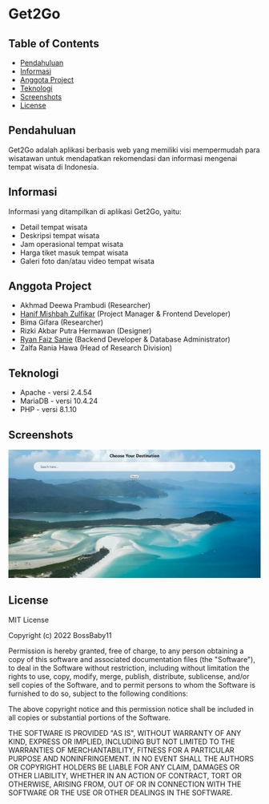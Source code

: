 # Get2Go

## Table of Contents
* [Pendahuluan](#pendahuluan)
* [Informasi](#informasi)
* [Anggota Project](#anggota-project)
* [Teknologi](#teknologi)
* [Screenshots](#screenshots)
* [License](#license)

## Pendahuluan
Get2Go adalah aplikasi berbasis web yang memiliki visi mempermudah para wisatawan untuk mendapatkan rekomendasi dan informasi mengenai tempat wisata di Indonesia.

## Informasi
Informasi yang ditampilkan di aplikasi Get2Go, yaitu:
- Detail tempat wisata
- Deskripsi tempat wisata
- Jam operasional tempat wisata
- Harga tiket masuk tempat wisata
- Galeri foto dan/atau video tempat wisata

## Anggota Project
- Akhmad Deewa Prambudi (Researcher)
- [Hanif Mishbah Zulfikar](https://github.com/BossBaby11) (Project Manager & Frontend Developer)
- Bima Gifara (Researcher)
- Rizki Akbar Putra Hermawan (Designer)
- [Ryan Faiz Sanie](https://github.com/ryanfaiz) (Backend Developer & Database Administrator)
- Zalfa Rania Hawa (Head of Research Division)

## Teknologi
- Apache - versi 2.4.54
- MariaDB - versi 10.4.24
- PHP - versi 8.1.10

## Screenshots
![Home Page](./img/ss.webp)

## License
MIT License

Copyright (c) 2022 BossBaby11

Permission is hereby granted, free of charge, to any person obtaining a copy of this software and associated documentation files (the "Software"), to deal in the Software without restriction, including without limitation the rights to use, copy, modify, merge, publish, distribute, sublicense, and/or sell copies of the Software, and to permit persons to whom the Software is furnished to do so, subject to the following conditions:

The above copyright notice and this permission notice shall be included in all copies or substantial portions of the Software.

THE SOFTWARE IS PROVIDED "AS IS", WITHOUT WARRANTY OF ANY KIND, EXPRESS OR IMPLIED, INCLUDING BUT NOT LIMITED TO THE WARRANTIES OF MERCHANTABILITY, FITNESS FOR A PARTICULAR PURPOSE AND NONINFRINGEMENT. IN NO EVENT SHALL THE AUTHORS OR COPYRIGHT HOLDERS BE LIABLE FOR ANY CLAIM, DAMAGES OR OTHER LIABILITY, WHETHER IN AN ACTION OF CONTRACT, TORT OR OTHERWISE, ARISING FROM, OUT OF OR IN CONNECTION WITH THE SOFTWARE OR THE USE OR OTHER DEALINGS IN THE SOFTWARE.